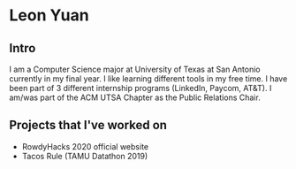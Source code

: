 # Leon Yuan

## Intro

I am a Computer Science major at University of Texas at San Antonio currently in my final year. I like learning different tools in my free time. I have been part of 3 different internship programs (LinkedIn, Paycom, AT&T). I am/was part of the ACM UTSA Chapter as the Public Relations Chair.

## Projects that I've worked on

- RowdyHacks 2020 official website
- Tacos Rule (TAMU Datathon 2019)
